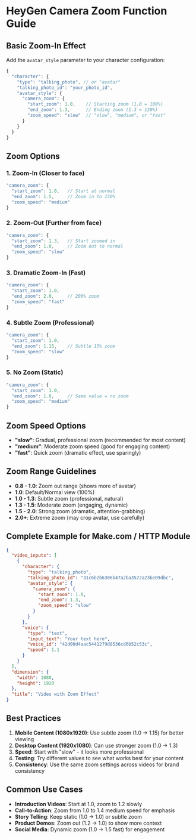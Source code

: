 # HeyGen Camera Zoom Function Guide

## Basic Zoom-In Effect

Add the `avatar_style` parameter to your character configuration:

```javascript
{
  "character": {
    "type": "talking_photo", // or "avatar"
    "talking_photo_id": "your_photo_id",
    "avatar_style": {
      "camera_zoom": {
        "start_zoom": 1.0,    // Starting zoom (1.0 = 100%)
        "end_zoom": 1.3,      // Ending zoom (1.3 = 130%)
        "zoom_speed": "slow"  // "slow", "medium", or "fast"
      }
    }
  }
}
```

## Zoom Options

### 1. **Zoom-In (Closer to face)**
```javascript
"camera_zoom": {
  "start_zoom": 1.0,   // Start at normal
  "end_zoom": 1.5,     // Zoom in to 150%
  "zoom_speed": "medium"
}
```

### 2. **Zoom-Out (Further from face)**
```javascript
"camera_zoom": {
  "start_zoom": 1.3,   // Start zoomed in
  "end_zoom": 1.0,     // Zoom out to normal
  "zoom_speed": "slow"
}
```

### 3. **Dramatic Zoom-In (Fast)**
```javascript
"camera_zoom": {
  "start_zoom": 1.0,
  "end_zoom": 2.0,     // 200% zoom
  "zoom_speed": "fast"
}
```

### 4. **Subtle Zoom (Professional)**
```javascript
"camera_zoom": {
  "start_zoom": 1.0,
  "end_zoom": 1.15,    // Subtle 15% zoom
  "zoom_speed": "slow"
}
```

### 5. **No Zoom (Static)**
```javascript
"camera_zoom": {
  "start_zoom": 1.0,
  "end_zoom": 1.0,     // Same value = no zoom
  "zoom_speed": "medium"
}
```

## Zoom Speed Options

- **"slow"**: Gradual, professional zoom (recommended for most content)
- **"medium"**: Moderate zoom speed (good for engaging content)
- **"fast"**: Quick zoom (dramatic effect, use sparingly)

## Zoom Range Guidelines

- **0.8 - 1.0**: Zoom out range (shows more of avatar)
- **1.0**: Default/Normal view (100%)
- **1.0 - 1.3**: Subtle zoom (professional, natural)
- **1.3 - 1.5**: Moderate zoom (engaging, dynamic)
- **1.5 - 2.0**: Strong zoom (dramatic, attention-grabbing)
- **2.0+**: Extreme zoom (may crop avatar, use carefully)

## Complete Example for Make.com / HTTP Module

```json
{
  "video_inputs": [
    {
      "character": {
        "type": "talking_photo",
        "talking_photo_id": "31c6b2b6306b47a2ba3572a23be09dbc",
        "avatar_style": {
          "camera_zoom": {
            "start_zoom": 1.0,
            "end_zoom": 1.3,
            "zoom_speed": "slow"
          }
        }
      },
      "voice": {
        "type": "text",
        "input_text": "Your text here",
        "voice_id": "42d00d4aac5441279d8536cd6b52c53c",
        "speed": 1.1
      }
    }
  ],
  "dimension": {
    "width": 1080,
    "height": 1920
  },
  "title": "Video with Zoom Effect"
}
```

## Best Practices

1. **Mobile Content (1080x1920)**: Use subtle zoom (1.0 → 1.15) for better viewing
2. **Desktop Content (1920x1080)**: Can use stronger zoom (1.0 → 1.3)
3. **Speed**: Start with "slow" - it looks more professional
4. **Testing**: Try different values to see what works best for your content
5. **Consistency**: Use the same zoom settings across videos for brand consistency

## Common Use Cases

- **Introduction Videos**: Start at 1.0, zoom to 1.2 slowly
- **Call-to-Action**: Zoom from 1.0 to 1.4 medium speed for emphasis
- **Story Telling**: Keep static (1.0 → 1.0) or subtle zoom
- **Product Demos**: Zoom out (1.2 → 1.0) to show more context
- **Social Media**: Dynamic zoom (1.0 → 1.5 fast) for engagement
